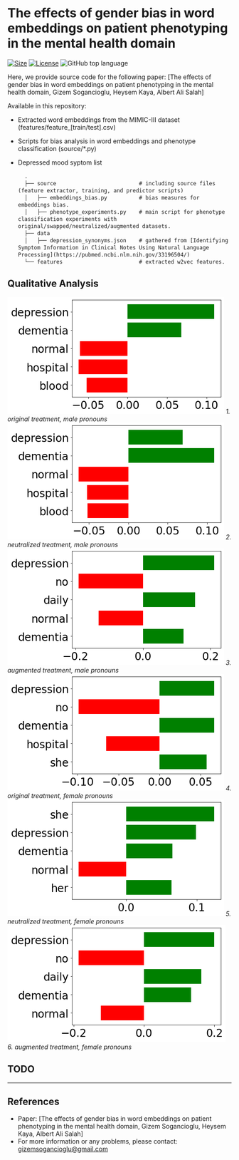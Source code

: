 # The effects of gender bias in word embeddings on patient phenotyping in the mental health domain
[![Size](https://img.shields.io/github/repo-size/gizemsogancioglu/gender-bias-mental-health)](https://img.shields.io/github/repo-size/gizemsogancioglu/gender-bias-mental-health)
[![License](https://img.shields.io/github/license/gizemsogancioglu/gender-bias-mental-health)](https://img.shields.io/github/license/gizemsogancioglu/gender-bias-mental-health)
![GitHub top language](https://img.shields.io/github/languages/top/gizemsogancioglu/gender-bias-mental-health)

Here, we provide source code for the following paper: [The effects of gender bias in word embeddings on
patient phenotyping in the mental health domain, Gizem Sogancioglu, Heysem Kaya, Albert Ali Salah]

Available in this repository: 
- Extracted word embeddings from the MIMIC-III dataset (features/feature_[train/test].csv)  
- Scripts for bias analysis in word embeddings and phenotype classification (source/*.py)
- Depressed mood syptom list 

        .
        ├── source                          # including source files (feature extractor, training, and predictor scripts)                
        │   ├── embeddings_bias.py          # bias measures for embeddings bias. 
        │   ├── phenotype_experiments.py    # main script for phenotype classification experiments with original/swapped/neutralized/augmented datasets.
        ├── data                         
        │   ├── depression_synonyms.json    # gathered from [Identifying Symptom Information in Clinical Notes Using Natural Language Processing](https://pubmed.ncbi.nlm.nih.gov/33196504/)
        └── features                        # extracted w2vec features. 

## Qualitative Analysis

![original treatment, male pronouns](FIG/orig_he.png?classes=caption "original treatment, male pronouns")
*1. original treatment, male pronouns*
![neutralized treatment, male pronouns](FIG/neutr_he.png?raw=true "neutralized treatment, male pronouns")
*2. neutralized treatment, male pronouns*
![augmented treatment, male pronouns](FIG/aug_he.png?raw=true "augmented treatment, male pronouns")
*3. augmented treatment, male pronouns*
![original treatment, female pronouns](FIG/orig_she.png?raw=true "original treatment, female pronouns")
*4. original treatment, female pronouns*
![neutralized treatment, female pronouns](FIG/neutr_she.png?raw=true "neutralized treatment, female pronouns")
*5. neutralized treatment, female pronouns*
![augmented treatment, female pronouns](FIG/aug_she.png?raw=true "augmented treatment, female pronouns")
*6. augmented treatment, female pronouns*



## TODO
--- 

## References
* Paper: [The effects of gender bias in word embeddings on patient phenotyping in the mental health domain, Gizem Sogancioglu, Heysem Kaya, Albert Ali Salah]
* For more information or any problems, please contact: gizemsogancioglu@gmail.com

